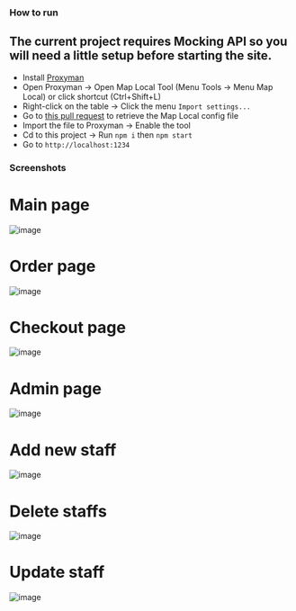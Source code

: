 ### How to run

## The current project requires Mocking API so you will need a little setup before starting the site.

- Install [Proxyman](https://proxyman.io/)
- Open Proxyman -> Open Map Local Tool (Menu Tools -> Menu Map Local) or click shortcut (Ctrl+Shift+L)
- Right-click on the table -> Click the menu `Import settings...`
- Go to [this pull request](https://github.com/kics223w1/BTL-Database-System/pull/5) to retrieve the Map Local config file
- Import the file to Proxyman -> Enable the tool
- Cd to this project -> Run `npm i` then `npm start`
- Go to `http://localhost:1234`

### Screenshots

# Main page

![image](https://github.com/kics223w1/BTL-Database-System/assets/77295189/82232298-19c3-493a-845f-6ad4bd4f6d1c)

# Order page

![image](https://github.com/kics223w1/BTL-Database-System/assets/77295189/6e6438b3-d33d-4f58-9dd2-0570df3b87c4)

# Checkout page

![image](https://github.com/kics223w1/BTL-Database-System/assets/77295189/a2c34c06-1dc6-477e-9c82-b3c16d51f231)

# Admin page

![image](https://github.com/kics223w1/BTL-Database-System/assets/77295189/a852039f-c818-440b-823f-be4afcce6ce4)

# Add new staff

![image](https://github.com/kics223w1/BTL-Database-System/assets/77295189/36f2d376-bd00-4fef-b8a5-804ddd6ed0ff)

# Delete staffs

![image](https://github.com/kics223w1/BTL-Database-System/assets/77295189/d6c3eaea-a986-4d14-840c-733dc0fc9c5d)

# Update staff

![image](https://github.com/kics223w1/BTL-Database-System/assets/77295189/c7a045f6-f37e-42d1-8b56-3dc4abe6c3c6)
